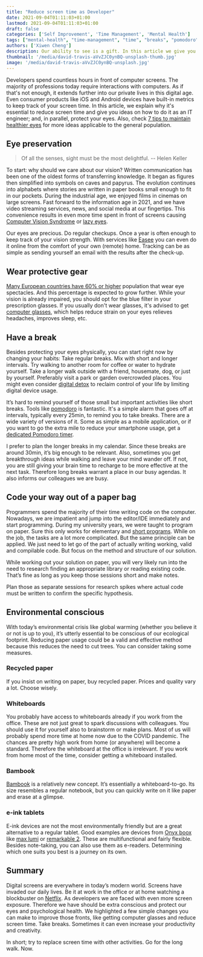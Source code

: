 ```yaml
---
title: "Reduce screen time as Developer"
date: 2021-09-04T01:11:03+01:00
lastmod: 2021-09-04T01:11:03+01:00
draft: false
categories: ['Self Improvement', 'Time Management', 'Mental Health']
tags: ["mental-health", "time-management", "time", "breaks", "pomodoro", "whiteboard", "e-ink", "environment", "information", "well-being"]
authors: ['Xiwen Cheng']
description: Our ability to see is a gift. In this article we give you some ideas on how to lessen the strain on our eyes.
thumbnail: '/media/david-travis-aVvZJC0ynBQ-unsplash-thumb.jpg'
image: '/media/david-travis-aVvZJC0ynBQ-unsplash.jpg'
---
```


Developers spend countless hours in front of computer screens. The majority of professions today require interactions with computers. As if that's not enough, it extends further into our private lives in this digital age. Even consumer products like iOS and Android devices have built-in metrics to keep track of your screen time. In this article, we explain why it's essential to reduce screen time and give you ideas on how to do it as an IT engineer; and, in parallel, protect your eyes. Also, check [7 tips to maintain healthier eyes](https://betterprogramming.pub/the-programmers-guide-to-maintaining-healthy-eyes-9f7ba8900a63) for more ideas applicable to the general population.

## Eye preservation

> Of all the senses, sight must be the most delightful.
> -- Helen Keller

To start: why should we care about our vision? Written communication has been one of the oldest forms of transferring knowledge. It began as figures then simplified into symbols on caves and papyrus. The evolution continues into alphabets where stories are written in paper books small enough to fit in our pockets. During the industrial age, we enjoyed films in cinemas on large screens. Fast forward to the information age in 2021, and we have video streaming services, news, and social media at our fingertips. This convenience results in even more time spent in front of screens causing [Computer Vision Syndrome](https://www.webmd.com/eye-health/computer-vision-syndrome) or [lazy eyes](https://www.dunyagoz.com/en/corporate/news/digital-eye-fatigue-can-lead-to-lazy-eye-in-children).

Our eyes are precious. Do regular checkups. Once a year is often enough to keep track of your vision strength. With services like [Easee](https://easee.online/) you can even do it online from the comfort of your own (remote) home. Tracking can be as simple as sending yourself an email with the results after the check-up.

## Wear protective gear

[Many European countries have 60% or higher](https://www.statista.com/statistics/711514/individuals-who-wear-spectacles-in-selected-european-countries/) population that wear eye spectacles. And this percentage is expected to grow further. While your vision is already impaired, you should opt for the blue filter in your prescription glasses. If you usually don't wear glasses, it's advised to get [computer glasses](https://www.allaboutvision.com/cvs/computer_glasses.htm), which helps reduce strain on your eyes relieves headaches, improves sleep, etc.

## Have a break

Besides protecting your eyes physically, you can start right now by changing your habits: Take regular breaks. Mix with short and longer intervals. Try walking to another room for coffee or water to hydrate yourself. Take a longer walk outside with a friend, housemate, dog, or just by yourself. Preferably visit a park or garden overcrowded places. You might even consider [digital detox](https://en.wikipedia.org/wiki/Digital_detox) to reclaim control of your life by limiting digital device usage.

It’s hard to remind yourself of those small but important activities like short breaks. Tools like [pomodoro](https://en.wikipedia.org/wiki/Pomodoro_Technique) is fantastic. It's a simple alarm that goes off at intervals, typically every 25min, to remind you to take breaks. There are a wide variety of versions of it. Some as simple as a mobile application, or if you want to go the extra mile to reduce your smartphone usage, get a [dedicated Pomodoro timer](https://www.amazon.com/gp/product/B07H59ZL1L/ref=as_li_tl?ie=UTF8&camp=1789&creative=9325&creativeASIN=B07H59ZL1L&linkCode=as2&tag=cinaq-20&linkId=b91c8041e6634378cd284354d44e563e).

I prefer to plan the longer breaks in my calendar. Since these breaks are around 30min, it’s big enough to be relevant. Also, sometimes you get breakthrough ideas while walking and leave your mind wander off. If not, you are still giving your brain time to recharge to be more effective at the next task. Therefore long breaks warrant a place in our busy agendas. It also informs our colleagues we are busy.

## Code your way out of a paper bag

Programmers spend the majority of their time writing code on the computer. Nowadays, we are impatient and jump into the editor/IDE immediately and start programming. During my university years, we were taught to program on paper. Sure this only works for elementary and [short programs](https://noteflakes.com/articles/2021-09-02-how-i-write-code-pen-paper). While on the job, the tasks are a lot more complicated. But the same principle can be applied. We just need to let go of the part of actually writing working, valid and compilable code. But focus on the method and structure of our solution.

While working out your solution on paper, you will very likely run into the need to research finding an appropriate library or reading existing code. That’s fine as long as you keep those sessions short and make notes.

Plan those as separate sessions for research spikes where actual code must be written to confirm the specific hypothesis.

## Environmental conscious

With today’s environmental crisis like global warming (whether you believe it or not is up to you), it’s utterly essential to be conscious of our ecological footprint. Reducing paper usage could be a valid and effective method because this reduces the need to cut trees. You can consider taking some measures.

### Recycled paper

If you insist on writing on paper, buy recycled paper. Prices and quality vary a lot. Choose wisely.

### Whiteboards

You probably have access to whiteboards already if you work from the office. These are not just great to spark discussions with colleagues. You should use it for yourself also to brainstorm or make plans. Most of us will probably spend more time at home now due to the COVID pandemic. The chances are pretty high work from home (or anywhere) will become a standard. Therefore the whiteboard at the office is irrelevant. If you work from home most of the time, consider getting a whiteboard installed.

### Bambook

[Bambook](https://www.bambook.org/) is a relatively new concept. It’s essentially a whiteboard-to-go. Its size resembles a regular notebook, but you can quickly write on it like paper and erase at a glimpse.

### e-ink tablets

E-ink devices are not the most environmentally friendly but are a great alternative to a regular tablet. Good examples are devices from [Onyx boox](https://www.boox.com/) like [max lumi](https://www.amazon.com/gp/product/B08F9LN79L/ref=as_li_tl?ie=UTF8&camp=1789&creative=9325&creativeASIN=B08F9LN79L&linkCode=as2&tag=cinaq-20&linkId=f72aedad2350c3ec152e8c0e6840b9d2) or [remarkable 2](https://remarkable.com/). These are multifunctional and fairly flexible. Besides note-taking, you can also use them as e-readers. Determining which one suits you best is a journey on its own.

## Summary

Digital screens are everywhere in today’s modern world. Screens have invaded our daily lives. Be it at work in the office or at home watching a blockbuster on [Netflix](https://netflix.com). As developers we are faced with even more screen exposure. Therefore we have should be extra conscious and protect our eyes and psychological health. We highlighted a few simple changes you can make to improve those fronts, like getting computer glasses and reduce screen time. Take breaks. Sometimes it can even increase your productivity and creativity.

In short; try to replace screen time with other activities. Go for the long walk. Now.
